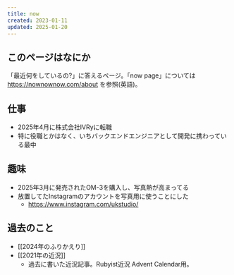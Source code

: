 ```yaml
---
title: now
created: 2023-01-11
updated: 2025-01-20
---
```


## このページはなにか

「最近何をしているの?」に答えるページ。「now page」については https://nownownow.com/about を参照(英語)。

## 仕事

- 2025年4月に株式会社IVRyに転職
- 特に役職とかはなく、いちバックエンドエンジニアとして開発に携わっている最中
## 趣味

- 2025年3月に発売されたOM-3を購入し、写真熱が高まってる
- 放置してたInstagramのアカウントを写真用に使うことにした
	- https://www.instagram.com/ukstudio/

## 過去のこと

- [[2024年のふりかえり]]
- [[2021年の近況]]
	- 過去に書いた近況記事。Rubyist近況 Advent Calendar用。